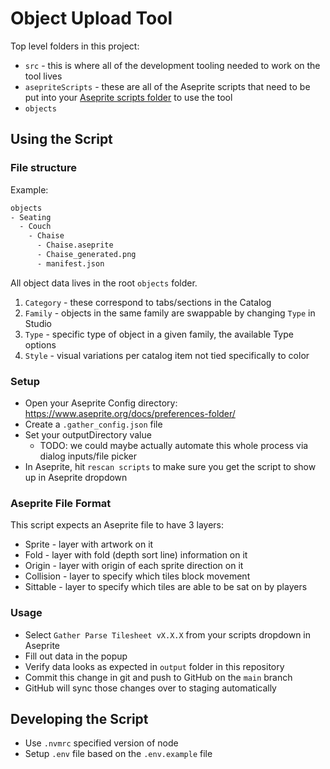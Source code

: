 # Object Upload Tool

Top level folders in this project:

<!-- - `output` - this is where the image and metadata generated output of the tool lives -->

- `src` - this is where all of the development tooling needed to work on the tool lives
- `asepriteScripts` - these are all of the Aseprite scripts that need to be put into your [Aseprite scripts folder](https://community.aseprite.org/t/locate-user-scripts-folder/2170) to use the tool
- `objects`

## Using the Script

### File structure

Example:

```txt
objects
- Seating
  - Couch
    - Chaise
      - Chaise.aseprite
      - Chaise_generated.png
      - manifest.json
```

All object data lives in the root `objects` folder.

1. `Category` - these correspond to tabs/sections in the Catalog
2. `Family` - objects in the same family are swappable by changing `Type` in Studio
3. `Type` - specific type of object in a given family, the available Type options
4. `Style` - visual variations per catalog item not tied specifically to color

### Setup

- Open your Aseprite Config directory: https://www.aseprite.org/docs/preferences-folder/
- Create a `.gather_config.json` file
- Set your outputDirectory value
  - TODO: we could maybe actually automate this whole process via dialog inputs/file picker
- In Aseprite, hit `rescan scripts` to make sure you get the script to show up in Aseprite dropdown

### Aseprite File Format

This script expects an Aseprite file to have 3 layers:

- Sprite - layer with artwork on it
- Fold - layer with fold (depth sort line) information on it
- Origin - layer with origin of each sprite direction on it
- Collision - layer to specify which tiles block movement
- Sittable - layer to specify which tiles are able to be sat on by players

### Usage

- Select `Gather Parse Tilesheet vX.X.X` from your scripts dropdown in Aseprite
- Fill out data in the popup
- Verify data looks as expected in `output` folder in this repository
- Commit this change in git and push to GitHub on the `main` branch
- GitHub will sync those changes over to staging automatically

## Developing the Script

- Use `.nvmrc` specified version of node
- Setup `.env` file based on the `.env.example` file
